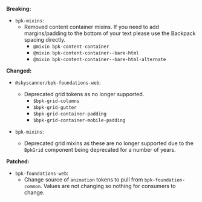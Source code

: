 **Breaking:**

  - `bpk-mixins`:
    - Removed content container mixins. If you need to add margins/padding to the bottom of your text please use the Backpack spacing directly.
      - `@mixin bpk-content-container`
      - `@mixin bpk-content-container--bare-html`
      - `@mixin bpk-content-container--bare-html-alternate`

**Changed:**
  - `@skyscanner/bpk-foundations-web`:
    - Deprecated grid tokens as no longer supported.
      - `$bpk-grid-columns`
      - `$bpk-grid-gutter`
      - `$bpk-grid-container-padding`
      - `$bpk-grid-container-mobile-padding`

  - `bpk-mixins`:
    - Deprecated grid mixins as these are no longer supported due to the `BpkGrid` component being deprecated for a number of years.
    
**Patched:**
  - `bpk-foundations-web`:
    - Change source of `animation` tokens to pull from `bpk-foundation-common`. Values are not changing so nothing for consumers to change.

